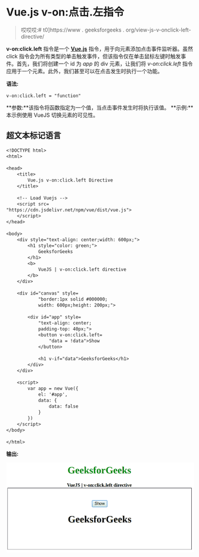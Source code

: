 # Vue.js v-on:点击.左指令

> 哎哎哎:# t0]https://www . geeksforgeeks . org/view-js-v-onclick-left-directive/

**v-on:click.left** 指令是一个 [**Vue.js**](https://www.geeksforgeeks.org/vue-js-introduction-installation/) 指令，用于向元素添加点击事件监听器。虽然 click 指令会为所有类型的单击触发事件，但该指令仅在单击鼠标左键时触发事件。首先，我们将创建一个 id 为 *app* 的 div 元素，让我们将 *v-on:click.left* 指令应用于一个元素。此外，我们甚至可以在点击发生时执行一个功能。

**语法:**

```
v-on:click.left = "function"
```

**参数:**该指令将函数指定为一个值，当点击事件发生时将执行该值。
**示例:**本示例使用 VueJS 切换元素的可见性。

## 超文本标记语言

```
<!DOCTYPE html>
<html>

<head>
    <title>
        Vue.js v-on:click.left Directive
    </title>

    <!-- Load Vuejs -->
    <script src=
"https://cdn.jsdelivr.net/npm/vue/dist/vue.js">
    </script>
</head>

<body>
    <div style="text-align: center;width: 600px;">
        <h1 style="color: green;">
            GeeksforGeeks
        </h1>
        <b>
            VueJS | v-on:click.left directive
        </b>
    </div>

    <div id="canvas" style=
            "border:1px solid #000000;
            width: 600px;height: 200px;">

        <div id="app" style=
            "text-align: center; 
            padding-top: 40px;">
            <button v-on:click.left=
                "data = !data">Show
            </button>

            <h1 v-if="data">GeeksforGeeks</h1>
        </div>
    </div>

    <script>
        var app = new Vue({
            el: '#app',
            data: {
                data: false
            }
        })
    </script>
</body>

</html>      
```

**输出:**

![](img/4bc52dec04ffb5a836f6344dc30dc0c0.png)